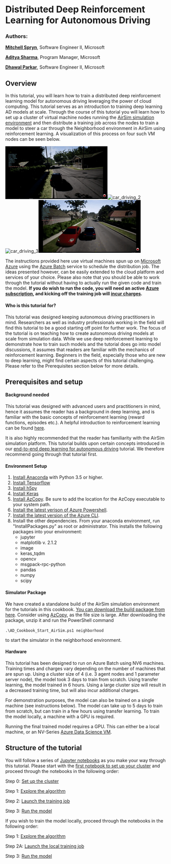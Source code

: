 # Distributed Deep Reinforcement Learning  for Autonomous Driving

### Authors:

**[Mitchell Spryn](https://www.linkedin.com/in/mitchell-spryn-57834545/)**, Software Engineer II, Microsoft

**[Aditya Sharma](https://www.linkedin.com/in/adityasharmacmu/)**, Program Manager, Microsoft

**[Dhawal Parkar](https://www.linkedin.com/in/dparkar/)**, Software Engineer II, Microsoft


## Overview

In this tutorial, you will learn how to train a distributed deep reinforcement learning model for autonomous driving leveraging the power of cloud computing. This tutorial serves as an introduction to training deep learning AD models at scale. Through the course of this tutorial you will learn how to set up a cluster of virtual machine nodes running the [AirSim simulation environment](https://github.com/Microsoft/AirSim) and then distribute a training job across the nodes to train a model to steer a car through the Neighborhood environment in AirSim using reinforcement learning. A visualization of this process on four such VM nodes can be seen below. 

![car_driving_1](car_driving_1.gif)![car_driving_2](car_driving_2.gif)
![car_driving_3](car_driving_3.gif)![car_driving_4](car_driving_4.gif)



The instructions provided here use virtual machines spun up on [Microsoft Azure](https://azure.microsoft.com/en-us/) using the [Azure Batch](https://azure.microsoft.com/en-us/services/batch/) service to schedule the distribution job. The ideas presented however, can be easily extended to the cloud platform and services of your choice. Please also note that you should be able to work through the tutorial without having to actually run the given code and train the model. **If you do wish to run the code, you will need an active [Azure subscription](https://azure.microsoft.com/en-us/free/), and kicking off the training job will [incur charges](https://azure.microsoft.com/en-us/pricing/).** 

#### Who is this tutorial for?

This tutorial was designed keeping autonomous driving practitioners in mind. Researchers as well as industry professionals working in the field will find this tutorial to be a good starting off point for further work. The focus of the tutorial is on teaching how to create autonomous driving models at scale from simulation data. While we use deep reinforcement learning to demonstrate how to train such models and the tutorial does go into model discussions, it assumes that readers are familiar with the mechanics of reinforcement learning. Beginners in the field, especially those who are new to deep learning, might find certain aspects of this tutorial challenging. Please refer to the Prerequisites section below for more details.

## Prerequisites and setup

#### Background needed

This tutorial was designed with advanced users and practitioners in mind, hence it assumes the reader has a background in deep learning, and is familiar with the basic concepts of reinforcement learning (reward functions, episodes etc.). A helpful introduction to reinforcement learning can be found [here](https://medium.freecodecamp.org/deep-reinforcement-learning-where-to-start-291fb0058c01).

It is also highly recommended that the reader has familiarity with the AirSim simulation platform. This tutorial builds upon certain concepts introduced in our [end-to-end deep learning for autonomous driving](../AirSimE2EDeepLearning/README.md) tutorial. We therefore recommend going through that tutorial first.

#### Environment Setup

1. [Install Anaconda](https://conda.io/docs/user-guide/install/index.html) with Python 3.5 or higher.
2. [Install Tensorflow](https://www.tensorflow.org/install/install_windows)
3. [Install h5py](http://docs.h5py.org/en/latest/build.html)
4. [Install Keras](https://keras.io/#installation)
5. [Install AzCopy](https://docs.microsoft.com/en-us/azure/storage/common/storage-use-azcopy). Be sure to add the location for the AzCopy executable to your system path.
6. [Install the latest verison of Azure Powershell](https://docs.microsoft.com/en-us/powershell/azure/install-azurerm-ps?view=azurermps-5.3.0).
7. [Install the latest version of the Azure CLI](https://docs.microsoft.com/en-us/cli/azure/install-azure-cli?view=azure-cli-latest).
8. Install the other dependencies. From your anaconda environment, run "InstallPackages.py" as root or administrator. This installs the following packages into your environment:
    * jupyter
    * matplotlib v. 2.1.2
    * image
    * keras_tqdm
    * opencv
    * msgpack-rpc-python
    * pandas
    * numpy
    * scipy

#### Simulator Package

We have created a standalone build of the AirSim simulation environment for the tutorials in this cookbook. [You can download the build package from here](https://airsimtutorialdataset.blob.core.windows.net/e2edl/AD_Cookbook_AirSim.7z). Consider using [AzCopy](https://docs.microsoft.com/en-us/azure/storage/common/storage-use-azcopy), as the file size is large. After downloading the package, unzip it and run the PowerShell command

`
.\AD_Cookbook_Start_AirSim.ps1 neighborhood
`

to start the simulator in the neighborhood environment.

#### Hardware

This tutorial has been designed to run on Azure Batch using NV6 machines. Training times and charges vary depending on the number of machines that are spun up. Using a cluster size of 4 (i.e. 3 agent nodes and 1 parameter server node), the model took 3 days to train from scratch. Using transfer learning, the model trained in 6 hours. Using a large cluster size will result in a decreased training time, but will also incur additional charges. 

For demonstration purposes, the model can also be trained on a single machine (see instructions below). The model can take up to 5 days to train from scratch, but can train in a few hours using transfer learning. To train the model locally, a machine with a GPU is required.

Running the final trained model requires a GPU. This can either be a local machine, or an NV-Series [Azure Data Science VM](https://azure.microsoft.com/en-us/services/virtual-machines/data-science-virtual-machines/). 

## Structure of the tutorial

You will follow a series of [Jupyter notebooks](https://jupyter-notebook.readthedocs.io/en/stable/index.html) as you make your way through this tutorial. Please start with the [first notebook to set up your cluster](SetupCluster.ipynb) and proceed through the notebooks in the following order:

Step 0: [Set up the cluster](SetupCluster.ipynb)

Step 1: [Explore the algorithm](ExploreAlgorithm.ipynb)

Step 2: [Launch the training job](LaunchTrainingJob.ipynb)

Step 3: [Run the model](RunModel.ipynb)



If you wish to train the model locally, proceed through the notebooks in the following order:

Step 1: [Explore the algorithm](ExploreAlgorithm.ipynb)

Step 2A: [Launch the local training job](LaunchLocalTrainingJob.ipynb)

Step 3: [Run the model](RunModel.ipynb)
